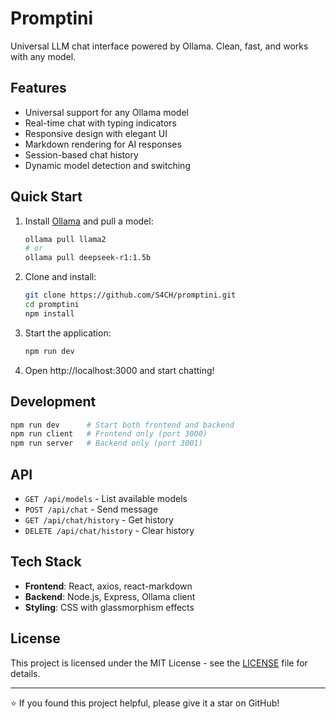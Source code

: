 # Promptini

Universal LLM chat interface powered by Ollama. Clean, fast, and works with any model.

## Features

- Universal support for any Ollama model
- Real-time chat with typing indicators  
- Responsive design with elegant UI
- Markdown rendering for AI responses
- Session-based chat history
- Dynamic model detection and switching

## Quick Start

1. Install [Ollama](https://ollama.ai) and pull a model:
   ```bash
   ollama pull llama2
   # or
   ollama pull deepseek-r1:1.5b
   ```

2. Clone and install:
   ```bash
   git clone https://github.com/S4CH/promptini.git
   cd promptini
   npm install
   ```

3. Start the application:
   ```bash
   npm run dev
   ```

4. Open http://localhost:3000 and start chatting!

## Development

```bash
npm run dev      # Start both frontend and backend
npm run client   # Frontend only (port 3000)
npm run server   # Backend only (port 3001)
```

## API

- `GET /api/models` - List available models
- `POST /api/chat` - Send message
- `GET /api/chat/history` - Get history
- `DELETE /api/chat/history` - Clear history

## Tech Stack

- **Frontend**: React, axios, react-markdown
- **Backend**: Node.js, Express, Ollama client
- **Styling**: CSS with glassmorphism effects

## License

This project is licensed under the MIT License - see the [LICENSE](LICENSE) file for details.

---

⭐ If you found this project helpful, please give it a star on GitHub!
